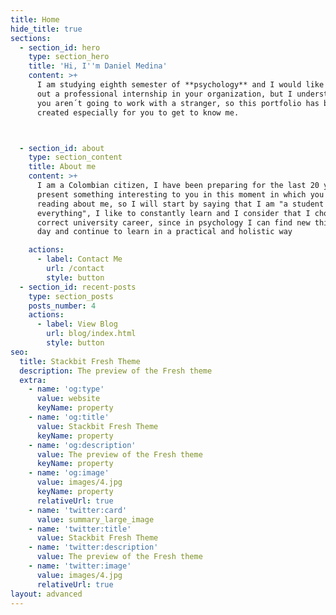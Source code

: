 ```yaml
---
title: Home
hide_title: true
sections:
  - section_id: hero
    type: section_hero
    title: 'Hi, I''m Daniel Medina'
    content: >+
      I am studying eighth semester of **psychology** and I would like to carry
      out a professional internship in your organization, but I understand that
      you aren´t going to work with a stranger, so this portfolio has been
      created especially for you to get to know me. 



  - section_id: about
    type: section_content
    title: About me
    content: >+
      I am a Colombian citizen, I have been preparing for the last 20 years to
      present something interesting to you in this moment in which you are
      reading about me, so I will start by saying that I am "a student of
      everything", I like to constantly learn and I consider that I chose the
      correct university career, since in psychology I can find new things every
      day and continue to learn in a practical and holistic way 

    actions:
      - label: Contact Me
        url: /contact
        style: button
  - section_id: recent-posts
    type: section_posts
    posts_number: 4
    actions:
      - label: View Blog
        url: blog/index.html
        style: button
seo:
  title: Stackbit Fresh Theme
  description: The preview of the Fresh theme
  extra:
    - name: 'og:type'
      value: website
      keyName: property
    - name: 'og:title'
      value: Stackbit Fresh Theme
      keyName: property
    - name: 'og:description'
      value: The preview of the Fresh theme
      keyName: property
    - name: 'og:image'
      value: images/4.jpg
      keyName: property
      relativeUrl: true
    - name: 'twitter:card'
      value: summary_large_image
    - name: 'twitter:title'
      value: Stackbit Fresh Theme
    - name: 'twitter:description'
      value: The preview of the Fresh theme
    - name: 'twitter:image'
      value: images/4.jpg
      relativeUrl: true
layout: advanced
---
```

